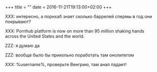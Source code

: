 +++
title = ""
date = 2016-11-21T19:13:00+02:00
+++

XXX: интересно, а порнхаб знает сколько баррелей спермы в год они покрывают?


XXX: Pornhub platform is now on more than 95 million shaking hands across the United States and the world.


ZZZ: я думаю да


ZZZ: вообще было бы прикольно поработать там онолитегом


XXX: %username%, проверьте Венгрию, там анал падает!


